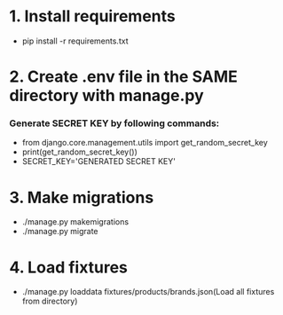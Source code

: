 # 1. Install requirements  
* pip install -r requirements.txt

# 2. Create .env file in the SAME directory with manage.py  

### Generate SECRET KEY by following commands:
* from django.core.management.utils import get_random_secret_key
* print(get_random_secret_key())
* SECRET_KEY='GENERATED SECRET KEY'  

# 3. Make migrations
* ./manage.py makemigrations
* ./manage.py migrate  

# 4. Load fixtures
* ./manage.py loaddata fixtures/products/brands.json(Load all fixtures from directory)
 
